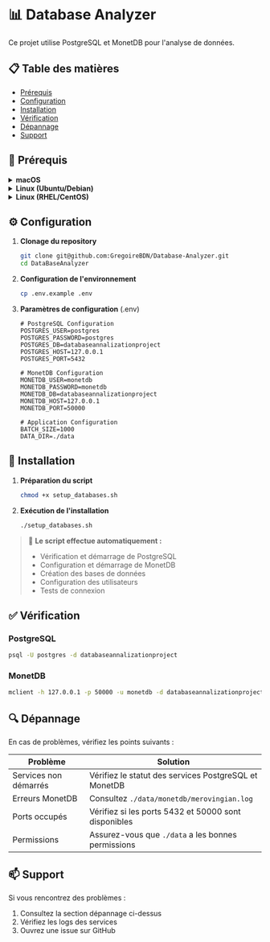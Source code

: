 # 📊 Database Analyzer

Ce projet utilise PostgreSQL et MonetDB pour l'analyse de données.

## 📋 Table des matières

- [Prérequis](#-prérequis)
- [Configuration](#️-configuration)
- [Installation](#-installation)
- [Vérification](#-vérification)
- [Dépannage](#-dépannage)
- [Support](#-support)

## 🔧 Prérequis

<details>
<summary><b>macOS</b></summary>

```bash
# Installation avec Homebrew
brew install postgresql@15
brew install monetdb
```

</details>

<details>
<summary><b>Linux (Ubuntu/Debian)</b></summary>

```bash
# Installation de PostgreSQL
sudo apt update
sudo apt install postgresql-15

# Installation de MonetDB
sudo apt install monetdb5-server monetdb5-client
```

</details>

<details>
<summary><b>Linux (RHEL/CentOS)</b></summary>

```bash
# Installation de PostgreSQL
sudo dnf install postgresql-server
sudo postgresql-setup --initdb

# Installation de MonetDB
# Suivre les instructions sur https://www.monetdb.org/downloads/
```

</details>

## ⚙️ Configuration

1. **Clonage du repository**

   ```bash
   git clone git@github.com:GregoireBDN/Database-Analyzer.git
   cd DataBaseAnalyzer
   ```

2. **Configuration de l'environnement**

   ```bash
   cp .env.example .env
   ```

3. **Paramètres de configuration** (.env)

   ```env
   # PostgreSQL Configuration
   POSTGRES_USER=postgres
   POSTGRES_PASSWORD=postgres
   POSTGRES_DB=databaseannalizationproject
   POSTGRES_HOST=127.0.0.1
   POSTGRES_PORT=5432

   # MonetDB Configuration
   MONETDB_USER=monetdb
   MONETDB_PASSWORD=monetdb
   MONETDB_DB=databaseannalizationproject
   MONETDB_HOST=127.0.0.1
   MONETDB_PORT=50000

   # Application Configuration
   BATCH_SIZE=1000
   DATA_DIR=./data
   ```

## 🚀 Installation

1. **Préparation du script**

   ```bash
   chmod +x setup_databases.sh
   ```

2. **Exécution de l'installation**
   ```bash
   ./setup_databases.sh
   ```

> 📝 **Le script effectue automatiquement :**
>
> - Vérification et démarrage de PostgreSQL
> - Configuration et démarrage de MonetDB
> - Création des bases de données
> - Configuration des utilisateurs
> - Tests de connexion

## ✅ Vérification

### PostgreSQL

```bash
psql -U postgres -d databaseannalizationproject
```

### MonetDB

```bash
mclient -h 127.0.0.1 -p 50000 -u monetdb -d databaseannalizationproject
```

## 🔍 Dépannage

En cas de problèmes, vérifiez les points suivants :

| Problème              | Solution                                              |
| --------------------- | ----------------------------------------------------- |
| Services non démarrés | Vérifiez le statut des services PostgreSQL et MonetDB |
| Erreurs MonetDB       | Consultez `./data/monetdb/merovingian.log`            |
| Ports occupés         | Vérifiez si les ports 5432 et 50000 sont disponibles  |
| Permissions           | Assurez-vous que `./data` a les bonnes permissions    |

## 📫 Support

Si vous rencontrez des problèmes :

1. Consultez la section dépannage ci-dessus
2. Vérifiez les logs des services
3. Ouvrez une issue sur GitHub
